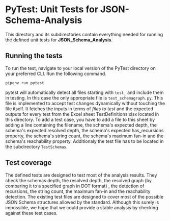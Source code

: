 # PyTest: Unit Tests for JSON-Schema-Analysis

This directory and its subdirectories contain everything needed for running the defined unit tests for __JSON_Schema_Analysis__.

## Running the tests

To run the test, navigate to your local version of the PyTest directory on your preferred CLI. Run the following command.

    pipenv run pytest

pytest will automatically detect all files starting with `test_` and include them in testing. In this case the only appropriate file is
`test_schemagraph.py`.
This file is implemented to accept test changes dynamically without touching the file itself. It fetches the inputs in terms of *files to test*
and the expected outputs for every test from the Excel sheet TestDefinitions.xlsx located in this directory.
To add a test case, you have to add a file to this sheet by adding a line containing the filename, the schema's expected depth, the schema's expected
resolved depth, the schema's expected has_recursions property, the schema's string count, the schema's maximum fan-in and the schema's reachability property.
Additionaly the test file has to be located in the subdirectory `TestSchemas`.

## Test coverage

The defined tests are designed to test most of the analysis results. They check the schemas depth, the resolved depth, the resolved graph (by comparing it to a specified graph in DOT format)
, the detection of recursions, the string count, the maximum fan-in and the reachability detection.
The existing test files are designed to cover most of the possible JSON Schema structures allowed by the standard. Although this surely is impossible,
we hope that we could provide a stable analysis by checking against these test cases.
